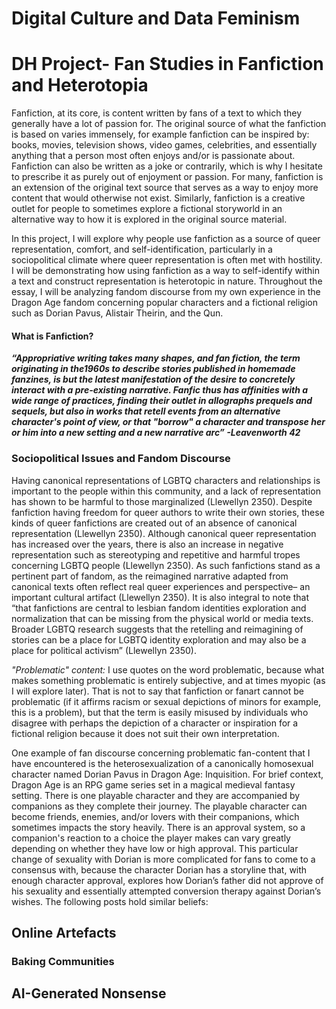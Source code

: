 # Digital Culture and Data Feminism

# DH Project- Fan Studies in Fanfiction and Heterotopia

Fanfiction, at its core, is content written by fans of a text to which they generally have a lot of passion for. The original source of what the fanfiction is based on varies immensely, for example fanfiction can be inspired by: books, movies, television shows, video games, celebrities, and essentially anything that a person most often enjoys and/or is passionate about. Fanfiction can also be written as a joke or contrarily, which is why I hesitate to prescribe it as purely out of enjoyment or passion. For many, fanfiction is an extension of the original text source that serves as a way to enjoy more content that would otherwise not exist. Similarly, fanfiction is a creative outlet for people to sometimes explore a fictional storyworld in an alternative way to how it is explored in the original source material. 

In this project, I will explore why people use fanfiction as a source of queer representation, comfort, and self-identification, particularly in a sociopolitical climate where queer representation is often met with hostility. I will be demonstrating how using fanfiction as a way to self-identify within a text and construct representation is heterotopic in nature. Throughout the essay, I will be analyzing fandom discourse from my own experience in the Dragon Age fandom concerning popular characters and a fictional religion such as Dorian Pavus, Alistair Theirin, and the Qun.

#### What is Fanfiction?
***“Appropriative writing takes many shapes, and fan fiction, the term originating in the1960s to describe stories published in homemade fanzines, is but the latest manifestation of the  desire to concretely interact with a pre-existing narrative. Fanfic thus has affinities with a wide range of practices, finding their outlet in allographs prequels and sequels, but also in works that retell events from an alternative character's point of view, or that "borrow" a character and transpose her or him into a new setting and a new narrative arc” -Leavenworth 42*** 


### Sociopolitical Issues and Fandom Discourse
Having canonical representations of LGBTQ characters and relationships is important to the people within this community, and a lack of representation has shown to be harmful to those marginalized (Llewellyn 2350). Despite fanfiction having freedom for queer authors to write their own stories, these kinds of queer fanfictions are created out of an absence of canonical representation (Llewellyn 2350). Although canonical queer representation has increased over the years, there is also an increase in negative representation such as stereotyping and repetitive and harmful tropes concerning LGBTQ people (Llewellyn 2350). As such fanfictions stand as a pertinent part of fandom, as the reimagined narrative adapted from canonical texts often reflect real queer experiences and perspective– an important cultural artifact (Llewellyn 2350). It is also integral to note that “that fanfictions are central to lesbian fandom identities exploration and normalization that can be missing from the physical world or media texts. Broader LGBTQ research suggests that the retelling and reimagining of stories can be a place for LGBTQ identity exploration and may also be a place for political activism” (Llewellyn 2350). 

*"Problematic" content:*
I use quotes on the word problematic, because what makes something problematic is entirely subjective, and at times myopic (as I will explore later). That is not to say that fanfiction or fanart cannot be problematic (if it affirms racism or sexual depictions of minors for example, this is a problem), but that the term is easily misused by individuals who disagree with perhaps the depiction of a character or inspiration for a fictional religion because it does not suit their own interpretation.

One example of fan discourse concerning problematic fan-content that I have encountered is the heterosexualization of a canonically homosexual character named Dorian Pavus in Dragon Age: Inquisition. For brief context, Dragon Age is an RPG game series set in a magical medieval fantasy setting. There is one playable character and they are accompanied by companions as they complete their journey. The playable character can become friends, enemies, and/or lovers with their companions, which sometimes impacts the story heavily. There is an approval system, so a companion's reaction to a choice the player makes can vary greatly depending on whether they have low or high approval. This particular change of sexuality with Dorian is more complicated for fans to come to a consensus with, because the character Dorian has a storyline that, with enough character approval, explores how Dorian’s father did not approve of his sexuality and essentially attempted conversion therapy against Dorian’s wishes. The following posts hold similar beliefs: 
## Online Artefacts
### Baking Communities

## AI-Generated Nonsense

